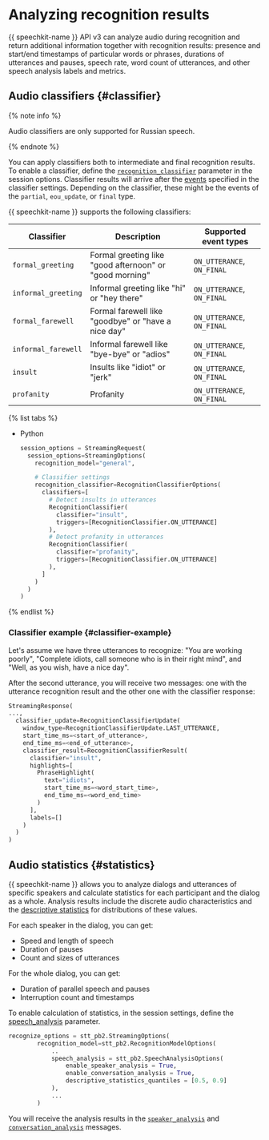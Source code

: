 # Analyzing recognition results

{{ speechkit-name }} API v3 can analyze audio during recognition and return additional information together with recognition results: presence and start/end timestamps of particular words or phrases, durations of utterances and pauses, speech rate, word count of utterances, and other speech analysis labels and metrics.

## Audio classifiers {#classifier}

{% note info %}

Audio classifiers are only supported for Russian speech.

{% endnote %}

You can apply classifiers both to intermediate and final recognition results. To enable a classifier, define the [`recognition_classifier`](../stt-v3/api-ref/grpc/stt_service.md#RecognitionClassifierOptions) parameter in the session options. Classifier results will arrive after the [events](../stt-v3/api-ref/grpc/stt_service.md#StreamingResponse) specified in the classifier settings. Depending on the classifier, these might be the events of the `partial`, `eou_update`, or `final` type.

{{ speechkit-name }} supports the following classifiers:

| Classifier | Description | Supported event types |
|---|---|---|
| `formal_greeting` | Formal greeting like "good afternoon" or "good morning" | `ON_UTTERANCE`, `ON_FINAL` |
| `informal_greeting` | Informal greeting like "hi" or "hey there" | `ON_UTTERANCE`, `ON_FINAL` |
| `formal_farewell` | Formal farewell like "goodbye" or "have a nice day" | `ON_UTTERANCE`, `ON_FINAL` |
| `informal_farewell` | Informal farewell like "bye-bye" or "adios" | `ON_UTTERANCE`, `ON_FINAL` |
| `insult` | Insults like "idiot" or "jerk" | `ON_UTTERANCE`, `ON_FINAL` |
| `profanity` | Profanity | `ON_UTTERANCE`, `ON_FINAL` |

{% list tabs %}

- Python

   ```python
   session_options = StreamingRequest(
     session_options=StreamingOptions(
       recognition_model="general",

       # Classifier settings
       recognition_classifier=RecognitionClassifierOptions(
         classifiers=[
           # Detect insults in utterances
           RecognitionClassifier(
             classifier="insult",
             triggers=[RecognitionClassifier.ON_UTTERANCE]
           ),
           # Detect profanity in utterances
           RecognitionClassifier(
             classifier="profanity",
             triggers=[RecognitionClassifier.ON_UTTERANCE]
           ),
         ]
       )
     )
   )

   ```

{% endlist %}

### Classifier example {#classifier-example}

Let's assume we have three utterances to recognize: "You are working poorly", "Complete idiots, call someone who is in their right mind", and "Well, as you wish, have a nice day".

After the second utterance, you will receive two messages: one with the utterance recognition result and the other one with the classifier response:

```python
StreamingResponse(
...,
  classifier_update=RecognitionClassifierUpdate(
    window_type=RecognitionClassifierUpdate.LAST_UTTERANCE,
    start_time_ms=<start_of_utterance>,
    end_time_ms=<end_of_utterance>,
    classifier_result=RecognitionClassifierResult(
      classifier="insult",
      highlights=[
        PhraseHighlight(
          text="idiots",
          start_time_ms=<word_start_time>,
          end_time_ms=<word_end_time>
        )
      ],
      labels=[]
    )
  )
)
```

## Audio statistics {#statistics}

{{ speechkit-name }} allows you to analyze dialogs and utterances of specific speakers and calculate statistics for each participant and the dialog as a whole. Analysis results include the discrete audio characteristics and the [descriptive statistics](../stt-v3/api-ref/grpc/stt_service.md#DescriptiveStatistics) for distributions of these values.

For each speaker in the dialog, you can get:

* Speed and length of speech
* Duration of pauses
* Count and sizes of utterances

For the whole dialog, you can get:

* Duration of parallel speech and pauses
* Interruption count and timestamps

To enable calculation of statistics, in the session settings, define the [speech_analysis](../stt-v3/api-ref/grpc/stt_service.md#SpeechAnalysisOptions) parameter.

```python
recognize_options = stt_pb2.StreamingOptions(
        recognition_model=stt_pb2.RecognitionModelOptions(
            ..
            speech_analysis = stt_pb2.SpeechAnalysisOptions(
                enable_speaker_analysis = True,
                enable_conversation_analysis = True,
                descriptive_statistics_quantiles = [0.5, 0.9]
            ),
            ...
        )
```

You will receive the analysis results in the [`speaker_analysis`](../stt-v3/api-ref/grpc/stt_service.md#SpeakerAnalysis) and [`conversation_analysis`](../stt-v3/api-ref/grpc/stt_service.md#ConversationAnalysis) messages.

